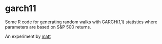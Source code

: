garch11
=======

Some R code for generating random walks with GARCH(1,1) statistics where parameters are based on S&P 500 returns.

An experiment by [matt](https://www.matthowlett.com) 
